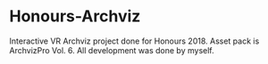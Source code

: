 # Honours-Archviz
Interactive VR Archviz project done for Honours 2018.  Asset pack is ArchvizPro Vol. 6.  All development was done by myself.  
